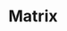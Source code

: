 ---
description: |
  Matrix is an open protocol for secure, decentralised
   communication: an end-to-end-encrypted real-time communication layer
   for the open Web suitable for instant messaging, VoIP, forums and
   more.
layout: stand
logo: stands/matrix/logo.png
new_this_year: |
  <p>2020 was a busy year for Matrix.</p>
  <ul>
  <li>Mozilla turned off IRC and
    migrated to Matrix in March: https://matrix.org/blog/2020/03/03/moznet-irc-is-dead-long-live-mozilla-matrix</li>
  <li>After loads of testing, we finally turned on end-to-end encryption by default
    for all private rooms in May: https://matrix.org/blog/2020/05/06/cross-signing-and-end-to-end-encryption-by-default-is-here</li>
  <li>We finally fixed our performance problems on the overloaded matrix.org server
    by horizontally sharding Synapse: https://matrix.org/blog/2020/11/03/how-we-fixed-synapses-scalability</li>
  <li>We started to see more academic research emerging on Matrix, particularly analysing
    the properties of state resolution (how we keep Matrix rooms securely replicated
    in a byzantine fault tolerant manner): https://matrix.org/blog/2020/06/16/matrix-decomposition-an-independent-academic-analysis-of-matrix-state-resolution</li>
  <li>Dendrite (our next-gen Golang Matrix server) entered beta in October, steadily
    improving ever since: https://matrix.org/blog/2020/10/08/dendrite-is-entering-beta</li>
  <li>Gitter joined Matrix in October, with native Matrix support launching in December:
    https://matrix.org/blog/2020/12/07/gitter-now-speaks-matrix</li>
  <li>We started working
    on Decentralised Reputation as a mechanism for empowering users to filter out
    abuse or other unwanted content in Matrix (thus *finally* catching up with our
    FOSDEM 2017 talk on the subject: https://archive.fosdem.org/2017/schedule/event/matrix_future/):
    https://matrix.org/blog/2020/10/19/combating-abuse-in-matrix-without-backdoors</li>
  <li>We launched Cerulean, a wildly experimental proof-of-concept to experiment
    with threads demonstrate the viability of twitter-style microblogging on Matrix
    (including an initial implementation of decentralised reputation!): https://matrix.org/blog/2020/12/18/introducing-cerulean</li>
  <li>We got the first messages flowing over Decentralised MLS (Messaging Layer Security),
    giving logarithmic rather than linear complexity E2EE.</li>
  </ul>
  <p>In 2021, we plan
    to add:</p>
  <ul>
  <li>Spaces - shareable hierarchies of rooms, effectively making Matrix
    a decentralised hierarchical filesystem for realtime data!</li>
  <li>Threads - full
    support for free-form threaded conversations</li>
  <li>Full Social Login (log in via
    Github, Gitlab, or as wide a choice of SSO providers as you like)</li>
  <li>Massively
    improved VoIP</li>
  <li>Voice messages, Location sharing, Custom emoji, Canonical
    DMs...</li>
  <li>...and reworking E2EE, again, to improve reliability and performance.</li>
  </ul>
showcase: |
  <p>Matrix is an open protocol for secure decentralised communication, aiming
  to bust open the closed proprietary communication silos (Slack, Teams, Discord,
  WhatsApp etc) which have dominated in recent years.  On our stand you'll be able
  to sync via chat & video conference directly with the core Matrix team, get demos
  of all the latest stuff we've been working on, and generally learn how to liberate
  your communication and join the open Matrix communication network.</p>
themes:
- Office suites and productivity
title: Matrix
website: https://matrix.org
show_on_overview: true
chatroom: matrix
---